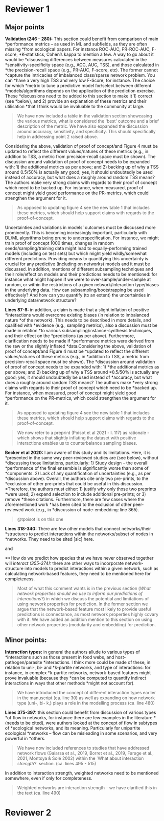 # Reviewer 1

## Major points

**Validation (246 – 280):** This section could benefit from comparison of main
*performance metrics – as used in ML and  subfields, as they are often missing
*from ecological papers. For instance ROC-AUC, PR-ROC-AUC,  F-score,
*K-statistics, Cohen’s kappa to mention a few. A way to go about it would be
*discussing  differences between measures calculated in the
*sensitivity-specificity space (e.g., ACC, AUC, TSS),  and those calculated in
*the precision-recall space (e.g., PR-AUC, F-score, etc). The former  cannot
*capture the intricacies of imbalanced class/sparse network problem. You can
*have a  very high TSS and very low F-Score, for instance. The choice for which
*metric to tune a  predictive model for/select between different
*models/algorithms depends on the application  of the prediction exercise. These
*discussions need to be added to this section to make it  1) correct (see
*below), and  2) provide an explanation of these metrics and their utilisation
*that I think would be invaluable to the community at large.

> We have now included a table in the validation section showcasing the various
> metrics, what is considered the 'best' outcome and a brief description of the
> metric. We have also expanded the discussion around accuracy, sensitivity, and
> specificity. This should specifically help in addressing point 2 raised above.

Considering the above, validation of proof of concept/and Figure 4 must be
updated to reflect the different values/natures of these metrics (e.g., in
addition to TSS, a metric from precision-recall space must be shown). The
discussion around validation of proof of concept needs to be expanded with: 1)
the additional metrics as per above; and 2) backing up of why a TSS around
0.5/50% is actually any good; yes, it should undoubtedly be used instead of
accuracy, but what does a roughly around random TSS means? The authors make very
strong claims with regards to their proof of concept which need to be backed up.
For instance, when measured, proof of concept might yield good performance on
the PR-metrics, which could strengthen the argument for it.

> As opposed to updating figure 4 see the new table 1 that includes these
> metrics, which should help support claims with regards to the
> proof-of-concept.

Uncertainties and variations in models’ outcomes must be discussed more
prominently. This is becoming increasingly important, particularly with DL/ML
algorithms being prune to underspecification. For instance, we might train proof
of concept 1000 times, changes in random seeds/sampling/training data might lead
to equally-performing trained models (including on test sets) but which might
yield wildly/somewhat different predictions. Providing means to quantifying this
uncertainty is crucial for any predictive (including on networks) models and it
must be discussed. In addition, mentions of different subsampling techniques and
their role/effect on models and their predictions needs to be mentioned: for
instance what might happen if we were to over-sample/under-sample at random, or
within the restrictions of a given network/interaction type/biases in the
underlying data. How can subsampling/bootstrapping be used effectively? And how
can you quantify (to an extent) the uncertainties in underlying data/network
structure?

**Lines 87-8:** in addition, a claim is made that a slight inflation of positive
*interactions would overcome existing biases (in relation to imbalanced nature
*of the network). This needs to be described in more details, and qualified with
*evidence (e.g., sampling metrics), also a discussion must be made in relation
*to various subsampling/instance-synthesis techniques, and their effect on the
*predictions (as per above). Furthermore, clarification needs to be made if
*performance metrics were derived from the raw or the slightly inflated
*data.Considering the above, validation of proof of concept/and Figure 4 must be
*updated to reflect the different values/natures of these metrics (e.g., in
*addition to TSS, a metric from precision-recall space must be shown). The
*discussion around validation of proof of concept needs to be expanded with: 1)
*the additional metrics as per above; and 2) backing up of why a TSS around
*0.5/50% is actually any good; yes, it should undoubtedly be used instead of
*accuracy, but what does a roughly around random TSS means? The authors make
*very strong claims with regards to their proof of concept which need to be
*backed up. For instance, when measured, proof of concept might yield good
*performance on the PR-metrics, which could strengthen the argument for it.

> As opposed to updating figure 4 see the new table 1 that includes these
> metrics, which should help support claims with regards to the
> proof-of-concept.

> We now refer to a preprint (Poisot et al 2021 - l. 117) as rationale - which
> shows that slightly inflating the dataset with positive interactions enables
> us to counterbalance sampling biases.

**Becker et al 2020:** I am aware of this study and its limitations. Here, it is
*presented in the same way peer-reviewed studies are (see below), without
*discussing those limitations, particularly: 1) Study design – the overall
*performance of the final ensemble is significantly worse than some of
*components. 2) Lack of any quantification of uncertainties (e.g., as per
*discussion above). Overall, the authors cite only two pre-prints, to the
*exclusion of other pre-prints that could be useful in this discussion.
*Therefore, the authors must either: 1) justify why only those two preprints
*were used, 2) expand selection to include additional pre-prints; or 3) remove
*these citations. Furthermore, there are few cases where the aforementioned work
*has been cited to the exclusion of other peer-reviewed work (e.g., in
*discussion of node-embedding: line 365).

> @tpoisot is on this one

**Lines 318-340:** There are few other models that connect networks/their
*structures to predict interactions within the networks/subset of nodes in
*networks. They need to be sited [sic] here.

and

**How do we predict how species that we have never observed together will
*interact (355-374):* there are other ways to incorporate network-structure
into models to predict interactions within a given network, such as calculating
network-based features, they need to be mentioned here for completeness.

> Most of what this comment wants is in the previous section (_What network
> properties should we use to inform our predictions of interactions?_) in which
> we discuss the potential and limitations of using network properties for
> prediction.  In the former section we argue that the network-based feature
> most likely to provide useful predictions is connectance, as most network
> properties highly covary with it. We have added an addition mention to this
> section on using other network properties (modularity and embedding) for
> prediction.

## Minor points:

**Interaction types:** in general the authors allude to various types of
*interactions such as those present in food webs, and host-pathogen/parasite
*interactions. I think more could be made of these, in relation to uni-, bi- and
*k-partite networks, and type of interactions: for instance, in complex
*k-partite networks, network-based features might prove invaluable (because they
*can be computed to quantify indirect interactions in ways that other methods
*might not account for).

> We have introduced the concept of different interaction types earlier in the
> manuscript (ca. line 30) as well as   expanding on how network type (uni-, bi-
> k,) plays a role in the modelling process (ca. line 480)


**Lines 375-397:** this section could benefit from discussion of various types
*of flow in networks, for instance there are few examples in the literature
*(needs to be cited), were authors looked at the concept of flow in subtypes of
*ecological networks, and its meaning. Particularly for unipartite ecological
*networks – flow can be misleading in some scenarios, and very powerful in
*others.

> We have now included references to studies that have addressed network flows
> (Gaiarsa et al., 2019, Borret et al., 2019, Farage et al., 2021, Montoya &
> Solé 2002) within the 'What about interaction _strength_?' section. (ca. lines
> 495 - 515)

In addition to interaction strength, weighted networks need to be mentioned
somewhere, even if only for completeness.

> Weighted networks are interaction strength - we have clarified this in the
> text (ca. line 490)

# Reviewer 2
